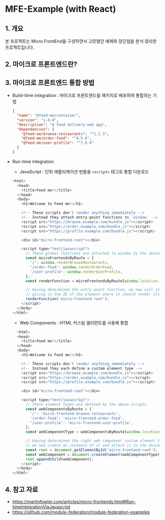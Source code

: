 # MFE-Example (with React)

## 1. 개요

본 프로젝트는 Micro FrontEnd를 구성하면서 고민했던 예제와 장단점을 분석·정리한 프로젝트입니다.

## 2. 마이크로 프론트엔드란?


## 3. 마이크로 프론트엔드 통합 방법

- Build-time integration : 마이크로 프론트엔드를 패키지로 배포하여 통합하는 기법

  ```json
  {
    "name": "@feed-me/container",
    "version": "1.0.0",
    "description": "A food delivery web app",
    "dependencies": {
      "@feed-me/browse-restaurants": "^1.2.3",
      "@feed-me/order-food": "^4.5.6",
      "@feed-me/user-profile": "^7.8.9"
    }
  }
  ```

- Run-time integration
  - JavaScript : 단위 애플리케이션 번들을 `<script>` 태그로 통합 다운로드
  
  ```javascript
  <html>
    <head>
      <title>Feed me!</title>
    </head>
    <body>
      <h1>Welcome to Feed me!</h1>

      <!-- These scripts don't render anything immediately -->
      <!-- Instead they attach entry-point functions to `window` -->
      <script src="https://browse.example.com/bundle.js"></script>
      <script src="https://order.example.com/bundle.js"></script>
      <script src="https://profile.example.com/bundle.js"></script>

      <div id="micro-frontend-root"></div>

      <script type="text/javascript">
        // These global functions are attached to window by the above scripts
        const microFrontendsByRoute = {
          '/': window.renderBrowseRestaurants,
          '/order-food': window.renderOrderFood,
          '/user-profile': window.renderUserProfile,
        };
        const renderFunction = microFrontendsByRoute[window.location.pathname];

        // Having determined the entry-point function, we now call it,
        // giving it the ID of the element where it should render itself
        renderFunction('micro-frontend-root');
      </script>
    </body>
  </html>
  ```
  
  - Web Components : HTML 커스텀 엘리먼트를 사용해 통합
  
  ```javascript
    <html>
    <head>
      <title>Feed me!</title>
    </head>
    <body>
      <h1>Welcome to Feed me!</h1>

      <!-- These scripts don't render anything immediately -->
      <!-- Instead they each define a custom element type -->
      <script src="https://browse.example.com/bundle.js"></script>
      <script src="https://order.example.com/bundle.js"></script>
      <script src="https://profile.example.com/bundle.js"></script>

      <div id="micro-frontend-root"></div>

      <script type="text/javascript">
        // These element types are defined by the above scripts
        const webComponentsByRoute = {
          '/': 'micro-frontend-browse-restaurants',
          '/order-food': 'micro-frontend-order-food',
          '/user-profile': 'micro-frontend-user-profile',
        };
        const webComponentType = webComponentsByRoute[window.location.pathname];

        // Having determined the right web component custom element type,
        // we now create an instance of it and attach it to the document
        const root = document.getElementById('micro-frontend-root');
        const webComponent = document.createElement(webComponentType);
        root.appendChild(webComponent);
      </script>
    </body>
  </html>

  ```

## 4. 참고 자료

- https://martinfowler.com/articles/micro-frontends.html#Run-timeIntegrationViaJavascript
- https://github.com/module-federation/module-federation-examples
